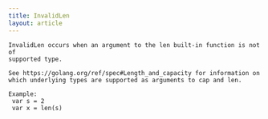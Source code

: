 ```yaml
---
title: InvalidLen
layout: article
---
```

<!-- Copyright 2023 The Go Authors. All rights reserved.
     Use of this source code is governed by a BSD-style
     license that can be found in the LICENSE file. -->

<!-- Code generated by generrordocs.go; DO NOT EDIT. -->

```
InvalidLen occurs when an argument to the len built-in function is not of
supported type.

See https://golang.org/ref/spec#Length_and_capacity for information on
which underlying types are supported as arguments to cap and len.

Example:
 var s = 2
 var x = len(s)
```

